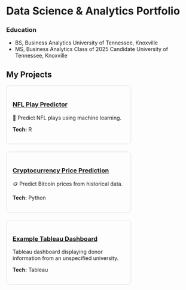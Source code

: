 # Data Science & Analytics Portfolio

### Education
- BS, Business Analytics University of Tennessee, Knoxville
- MS, Business Analytics Class of 2025 Candidate University of Tennessee, Knoxville

## My Projects

<div style="display: flex; flex-wrap: wrap; gap: 20px;">

  <div style="border: 1px solid #ddd; border-radius: 8px; padding: 16px; width: 300px;">
    <h3><a href="https://github.com/DunnAnalytics/NFLBigData">NFL Play Predictor</a></h3>
    <p>🏈 Predict NFL plays using machine learning.</p>
    <p><strong>Tech:</strong> R </p>
  </div>
    <div style="border: 1px solid #ddd; border-radius: 8px; padding: 16px; width: 300px;">
    <h3><a href="https://github.com/DunnAnalytics/Crypto-price-prediction/tree/main">Cryptocurrency Price Prediction</a></h3>
    <p> 🪙 Predict Bitcoin prices from historical data.</p>
    <p><strong>Tech:</strong> Python </p>
    </div>
  <div style="border: 1px solid #ddd; border-radius: 8px; padding: 16px; width: 300px;">
    <h3><a href="https://public.tableau.com/shared/3WJSQN93H?:display_count=n&:origin=viz_share_link">Example Tableau Dashboard</a></h3>
    <p> Tableau dashboard displaying donor information from an unspecified university.</p>
    <p><strong>Tech:</strong> Tableau </p>

  </div>


